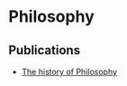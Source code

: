# Philosophy

## Publications

- [The history of Philosophy](https://www.denizcemonduygu.com/philo/browse/)
